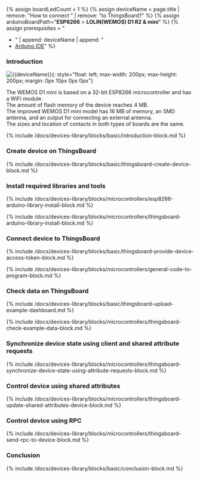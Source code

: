 
{% assign boardLedCount = 1 %}
{% assign deviceName = page.title | remove: "How to connect " | remove: "to ThingsBoard?" %}
{% assign arduinoBoardPath="**ESP8266** > **LOLIN(WEMOS) D1 R2 & mini**" %}
{% assign prerequisites = "
- " | append: deviceName | append: "
- [Arduino IDE](https://www.arduino.cc/en/software)"
 %}

### Introduction

![{{deviceName}}](https://img.thingsboard.io/devices-library/{{page.deviceImageFileName}}){: style="float: left; max-width: 200px; max-height: 200px; margin: 0px 10px 0px 0px"}

The WEMOS D1 mini is based on a 32-bit ESP8266 microcontroller and has a WiFi module.  
The amount of flash memory of the device reaches 4 MB.  
The improved WEMOS D1 mini model has 16 MB of memory, an SMD antenna, and an output for connecting an external antenna.  
The sizes and location of contacts in both types of boards are the same.

{% include /docs/devices-library/blocks/basic/introduction-block.md %}

### Create device on ThingsBoard

{% include /docs/devices-library/blocks/basic/thingsboard-create-device-block.md %}

### Install required libraries and tools

{% include /docs/devices-library/blocks/microcontrollers/esp8266-arduino-library-install-block.md %}

{% include /docs/devices-library/blocks/microcontrollers/thingsboard-arduino-library-install-block.md %}

### Connect device to ThingsBoard 

{% include /docs/devices-library/blocks/basic/thingsboard-provide-device-access-token-block.md %}

{% include /docs/devices-library/blocks/microcontrollers/general-code-to-program-block.md %}

### Check data on ThingsBoard

{% include /docs/devices-library/blocks/basic/thingsboard-upload-example-dashboard.md %}

{% include /docs/devices-library/blocks/microcontrollers/thingsboard-check-example-data-block.md %}

### Synchronize device state using client and shared attribute requests

{% include /docs/devices-library/blocks/microcontrollers/thingsboard-synchronize-device-state-using-attribute-requests-block.md %}

### Control device using shared attributes

{% include /docs/devices-library/blocks/microcontrollers/thingsboard-update-shared-attributes-device-block.md %}

### Control device using RPC

{% include /docs/devices-library/blocks/microcontrollers/thingsboard-send-rpc-to-device-block.md %}

### Conclusion

{% include /docs/devices-library/blocks/basic/conclusion-block.md %}
